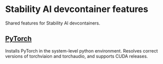# Stability AI devcontainer features

Shared features for Stability AI devcontainers.

## [PyTorch](https://github.com/Stability-AI/devcontainer-features/tree/main/src/pytorch)
Installs PyTorch in the system-level python environment. Resolves correct versions of torchviaion and torchaudio,
and supports CUDA releases.
